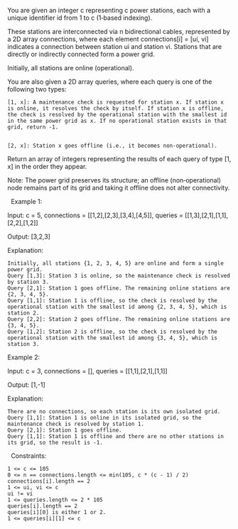 You are given an integer c representing c power stations, each with a unique identifier id from 1 to c (1‑based indexing).

These stations are interconnected via n bidirectional cables, represented by a 2D array connections, where each element connections[i] = [ui, vi] indicates a connection between station ui and station vi. Stations that are directly or indirectly connected form a power grid.

Initially, all stations are online (operational).

You are also given a 2D array queries, where each query is one of the following two types:


	
	[1, x]: A maintenance check is requested for station x. If station x is online, it resolves the check by itself. If station x is offline, the check is resolved by the operational station with the smallest id in the same power grid as x. If no operational station exists in that grid, return -1.
	
	
	[2, x]: Station x goes offline (i.e., it becomes non-operational).
	


Return an array of integers representing the results of each query of type [1, x] in the order they appear.

Note: The power grid preserves its structure; an offline (non‑operational) node remains part of its grid and taking it offline does not alter connectivity.

 
Example 1:


Input: c = 5, connections = [[1,2],[2,3],[3,4],[4,5]], queries = [[1,3],[2,1],[1,1],[2,2],[1,2]]

Output: [3,2,3]

Explanation:




	Initially, all stations {1, 2, 3, 4, 5} are online and form a single power grid.
	Query [1,3]: Station 3 is online, so the maintenance check is resolved by station 3.
	Query [2,1]: Station 1 goes offline. The remaining online stations are {2, 3, 4, 5}.
	Query [1,1]: Station 1 is offline, so the check is resolved by the operational station with the smallest id among {2, 3, 4, 5}, which is station 2.
	Query [2,2]: Station 2 goes offline. The remaining online stations are {3, 4, 5}.
	Query [1,2]: Station 2 is offline, so the check is resolved by the operational station with the smallest id among {3, 4, 5}, which is station 3.



Example 2:


Input: c = 3, connections = [], queries = [[1,1],[2,1],[1,1]]

Output: [1,-1]

Explanation:


	There are no connections, so each station is its own isolated grid.
	Query [1,1]: Station 1 is online in its isolated grid, so the maintenance check is resolved by station 1.
	Query [2,1]: Station 1 goes offline.
	Query [1,1]: Station 1 is offline and there are no other stations in its grid, so the result is -1.



 
Constraints:


	1 <= c <= 105
	0 <= n == connections.length <= min(105, c * (c - 1) / 2)
	connections[i].length == 2
	1 <= ui, vi <= c
	ui != vi
	1 <= queries.length <= 2 * 105
	queries[i].length == 2
	queries[i][0] is either 1 or 2.
	1 <= queries[i][1] <= c

